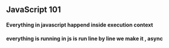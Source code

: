 <!-- 

Formated way of doing things

1. JavaScript Execution Context
JavaScript code is executed in two primary phases within an execution context:

Memory Creation Phase: During this phase, JavaScript allocates memory for all declared variables and functions. Each variable is initially assigned a value of undefined as a placeholder.

Code Execution Phase: In this phase, JavaScript assigns the actual values to the variables. For example, if var n = 2, n is updated to hold the value 2.

Nested Execution Contexts
When functions are invoked, JavaScript creates a brand-new execution context for each function, following the same memory allocation and execution steps.

2. Call Stack
The call stack is a data structure that JavaScript uses to keep track of function calls. It follows these steps:

Initially, the global execution context is pushed onto the stack.
Each new function call creates a new execution context that is pushed onto the stack.
Once a function completes, its execution context is removed from the stack.
The call stack enables JavaScript to manage multiple function calls and is emptied when all functions have finished executing, leaving only the global context.
3. Hoisting
Hoisting is JavaScript's behavior of moving variable and function declarations to the top of their scope before execution.

Example:

javascript
Copy code
getName(); // "Hello" (due to hoisting)
console.log(x); // undefined
var x = 7;

function getName() {
  console.log("Hello");
}
undefined: Indicates that memory has been reserved for a variable, but it hasn't been assigned a value.
not defined: Refers to a variable that has not been declared at all.
Arrow Functions: In the case of arrow functions, hoisting treats them like variables, so they are not accessible before their definition.

4. Types of Functions in JavaScript
Function Types
Function Statement (Declaration):

javascript
Copy code
function a() {
  console.log("A called");
}
Function Expression:

javascript
Copy code
var b = function() {
  console.log("This is a function expression");
};
Anonymous Function: A function without a name, often used as a value.

javascript
Copy code
var a = function() {
  console.log("I am an anonymous function");
};
Named Function Expression:

javascript
Copy code
var b = function name() {
  console.log("This is a named function");
  name();
};
Parameters vs. Arguments
Parameters are placeholders in the function definition, while arguments are actual values passed to the function when called.
First-Class Functions
JavaScript allows functions to be treated as values, a feature known as first-class functions. This means functions can be passed as arguments, returned from other functions, and assigned to variables.

5. Difference Between undefined and not defined
undefined: A variable is declared but not yet assigned a value.
not defined: A variable is neither declared nor assigned.

6. Scope in JavaScript
Types of Scope
Scope defines where variables can be accessed in JavaScript:

Global Scope: Variables declared outside of any function are in the global scope.
Function Scope: Variables declared within a function are accessible only within that function.
Lexical Environment and Scope Chain
Each function has a lexical environment, which includes its private memory and the lexical environment of its parent. The scope chain is a chain of lexical environments that JavaScript follows to find variable references.

Example:

javascript
Copy code
function a() {
  console.log(b);
}
var b = 10;
a(); // Output: 10 (due to lexical scoping)


7. Difference Between let, const, and var
var: Hoisted to the global scope, accessible throughout the function where it is defined.
let: Block-scoped, in a temporal dead zone until initialized.
const: Block-scoped, must be initialized at declaration, and cannot be reassigned.
Temporal Dead Zone (TDZ)
Variables declared with let and const are in the TDZ until they are initialized, where accessing them results in a ReferenceError.

8. JavaScript Blocks and Scope
A block in JavaScript (enclosed in {}) groups multiple statements and can define its own scope.

Example:

javascript
Copy code
{
  const a = 10;
  var b = 20;
  let c = 30;
}

Shadowing
When a variable declared within a block has the same name as a variable in the outer scope, the inner variable shadows the outer variable.

9. Closures in JavaScript
A closure is a function that retains access to its lexical scope, even when the function is executed outside that scope.

Example:

javascript
Copy code
function x() {
  var a = 7;
  function y() {
    console.log(a);
  }
  return y;
}
let closure = x();
closure(); // Output: 7

10. setTimeout
The setTimeout function in JavaScript delays the execution of a function by a specified time. After the delay, it executes the function asynchronously.

Example:

javascript
Copy code
setTimeout(() => {
  console.log("This runs after 1 second");
}, 1000);

11. Difference Between Function Statement and Expression
Function Statement (Declaration): Declares a function with a name and is hoisted.
Function Expression: Assigns an anonymous or named function to a variable and is not hoisted.

12. Error Types
Reference Error: Occurs when accessing a variable in the temporal dead zone or one that doesn't exist.
Type Error: Occurs when a variable or parameter is not of a valid type.
Syntax Error: Occurs when code is written with improper syntax.

13. JavaScript Block Scope and Shadowing
JavaScript uses block scope to group statements. Variables declared with let and const within a block are scoped to that block, while var ignores block scope.

Example of Block and Shadowing
javascript
Copy code
var a = 10;
{
  let a = 20; // shadows the global `a`
  console.log(a); // Output: 20
}
console.log(a); // Output: 10

14. First-Class Functions
Functions in JavaScript are first-class citizens, meaning:

They can be passed as arguments to other functions.
They can be returned as values from other functions.
They can be assigned to variables or stored in data structures.


 -->






## JavaScript 101

#### Everything in javascript happend inside execution context

#### everything is running in js is run line by line we make it , async

<!--
Question No: 1 ==>  How code is executed in js
var n = 2;
  function squore (num) {
     var ans = num * num;
     return ans;
   }
 var square2 = squore(n);
 var square3 = squore(n);

 first fase => it

 execution context created in two phases
    memory creation phase ===> Alocate the memory for every variable and it give [undefined:kinf of placeholder] first
    code execution phase  ===> it gives the value into variable like if the value of n = 2 it give n=2 in code execution phase
    Ans then if there is another function that again brandnew execution context code created with the same value

 Question No: 2 ===> What is callstack

 it is a stack in bottom we have global execution context at initiall
 when the new execution context created it push into the stack , after that again if there than that again push into stack call stack manages the execution context , after all the execution call stack has gone with the global variable

 What is Hoisting in javascript


 getName(); you are able to acess these variable because of hoisting
   console.log(x);
    var x=7;
      function getName () {
        console.log("Hello")
}
 before running the propgram , in memory it take place

 notdefined ===> it means that there is no value or we have not reserve the memory for that variable that you trying to acess

 undefined ===> it means that the memory hasbeen taken the variable that you trying to access but the value it not there

 if it is a arrow function than in that case it behave like a variable.
 Apart from anyother language , in js we can access the variable before declaring it.
 after this line you can start with the explanation how hoisting works and all these things


Question No: 3===> Functions in javascript type of functions and

var x = 1;
a();
b();
console.log(x);
 function a(){
   var x = 10;
   console.log(x)
 }
 function b(){
   var x = 100;
   console.log(x)
 }
why ===> global execution contex craeted at first
memory                code
x=undefined;          var x =1;
a = function code      execution context for function a
                        same thing happen
                           memory                    code
b = function code
                        execution contex for function b
                           memory                    code


Question No: 4 ===>

Shortst javascript program is empty file of js
   it create the global execution and run all the things behind the things it create a program like
    window and it also have this keyword , but at the gloabl level this point to window

   There is alway global file created in diffrent formalt in node things are diffrent in the js pure file things are  diffrent but execution contex is always there.

   var a  = 10;  ===> This is in a global space

   function () {
     const a = 10; ===> This is not in global space
     some opration
     return that operation;
    }

   The above function also in global space but not the variable that is in that function
   Any variable that is not in function is in global space , what does it mean.


   Question No: 5 ===> What is the diffrence between undefined and not defined


   undefined mean that js have given the memory for the variable but you are trying to access the variable value before definding it then you will get the error

   if variable not exixts and you are trying to aceess it , then in that case that value gives you a  notdefined

    


   Question No : 6 ===> Scop in js

   function a() {
     console.log(b)
    }
   var b = 10;
   a();
   Out put ===> 10 Some how function getting the value of b


   where you can acess the variable it called scope meaning if variable is aceessble or not in that space
   it depends of lexical envoirment

   Whenever execution context is created lexical envoirment is also created , 
   lexical envoirment ------ means private memory and lexical envoirment of the parent
   scopechanin is the chain of lexical envoirment

   Question No : 6 ===>  Dirrence between , let , const , var

    let , cont declration are hoisted , these are in temporal dead zone for time being

    In case of var it puts into global scope but in let it make it save in seprate memmory space 
    Since then when let variable wads hoisted and till it is inslise some value , this time called temporal deadzone

    when you try to access a variable in temproral deadzone it gives a refrence error, 

    const ===> it will not allow you to declarec first than letter on put the value inti jst like  let

    
    Refrence error ==> when js try to find out specific variable and you can not access it in that case it gives 
    a refrence error.
    console.log(a)
    let a = 10;
    consoel.log(x) also gives the refrence error !

    Type Error  ==> it means you are trying to assiging the another value 
    const a =20;
    b=30;

    Syntex error ==>   const b ; ==> give syntas error 
    let a 100;
    let a = 1000;  ==> gives syntax error

    use const whenever you dont want to reasign the value into that variable again


   Question No : 6 ===> what is the block on javascript

   block , scopr and shadowing...

   {
     This is a block its a compound statement , it combined multiple js statement into a group,
        for making the block so that we can use it where javascript expects one statement.
   }

   if(true) ==> syntax error beacuse it needed a one statement.
   
   if(true){
    const a = "Aman"
    const b = "Trivedi" ===> for thises things to wrap into one we create a block , so that these statement wrapedup
    console.log(a , b)
   }

 
    {
     const a =10;
     var b = 20;     ===> you can not access the var and cont after this block that it called block scope. 
     let c = 30;
    }

  shadowing in javascript
  var a = 10;
 {
     const a =10;
     var b = 20;    . 
     let c = 30;
 }
console.log(a) ===>10 because of shadowing
        when you run abter ecuting the whole code at last b will tunr into 20 again because it uses the same memory address.

 Question No : 7 ==> closures in Javascript

  function x() {
    var a = 7;
      function y() {
         console.log(a)
      }
      y();
  }
  x();
 
 A function bind togethre to it lexical scope is forms a closuers,

 Clouser i need to learn

 Question No : 8 ===> SetTimeOut()

 SetTime out take the function attch the function , and store time in other place after that time it print the value 
 
 Question No : 9 => What is the firstclass function

a();
  it will called
b();
   it gives error TypeError

 Function Statement OR Function Declaration =====
    function a() {
        console.log("A called)
    }
 Function Expression ====
  var b =  function() {
      console.log("This is function expression")
   }

Anonyms function ====> Used in a place where function used as a values

Does not have there own identity

var a = function() {
   console.log("Hello i am anonyms function)
}

var b = function name(){
  console.log("Beacuse function has a name thats why its name is named function)
   name();
 }
  
That does not mean that you can use name after it not it only available to its scope  

Argument ===> values pass inside the functiuon called argument === nameofatheFunction(1 ,2)

Parameter function(params 1  , paramss 2 )  ===> this is paramenter in function 

First class function ===> The ability to use function as a value is called a first class function


Functions are firstcall citizens ===>

   it means the samething like first class function


 Question No : 15  ===> 

   function x() {
      y(); ===> Callback function
    }

  Callback function ===> Take a function and passes into another function that is called a callback function;


  how it work in async task ===>

  setTimeout(function y(){
     console.log("Callback function)
  }, 1000)

It does not wait here to 1 sec to expire , because it does not wait for that time , 
it runs the otherthings and clear the callkstack after given timen it again comes and perform the opration 
that given into the setTime out.

closure along with the event listners

let count  = 0;



Why we have to remove evenlistners , 
   these are heavy , it form the clouser .




Eventloop.

function a() {
    clg("a");
  }
a();
clg("end")



console.log("Start")

setTimeout(()=>{
     console.log("Callback called)
 },[4000])

Promises and mutation observer goes into microtask queue.
All other things goes into call back queue.
 


Starvation problem in callback queue...





 -->
